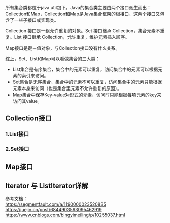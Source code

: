 

所有集合类都位于java.util包下。Java的集合类主要由两个接口派生而出：Collection和Map，Collection和Map是Java集合框架的根接口，这两个接口又包含了一些子接口或实现类。

Collection 接口是一组允许重复的对象。Set 接口继承 Collection，集合元素不重复。List 接口继承 Collection，允许重复，维护元素插入顺序。

Map接口是键－值对象，与Collection接口没有什么关系。

综上，Set、List和Map可以看做集合的三大类：
* List集合是有序集合，集合中的元素可以重复，访问集合中的元素可以根据元素的索引来访问。
* Set集合是无序集合，集合中的元素不可以重复，访问集合中的元素只能根据元素本身来访问（也是集合里元素不允许重复的原因）。
* Map集合中保存Key-value对形式的元素，访问时只能根据每项元素的key来访问其value。

## Collection接口

### 1.List接口


### 2.Set接口

## Map接口

## Iterator 与 ListIterator详解


参考文档：  
https://segmentfault.com/a/1190000023520835
https://juejin.cn/post/6844903593095462919
https://www.cnblogs.com/bingyimeiling/p/10255037.html